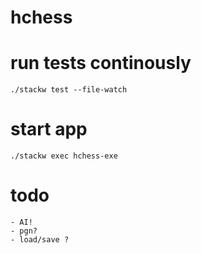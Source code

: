 # hchess

# run tests continously

    ./stackw test --file-watch

# start app

    ./stackw exec hchess-exe
    
# todo
    
    - AI!
    - pgn?
    - load/save ?